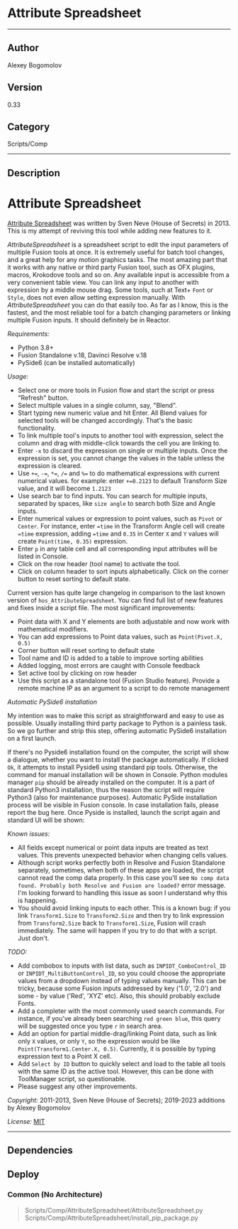 # Attribute Spreadsheet
___

## Author
Alexey Bogomolov

## Version
0.33

## Category
Scripts/Comp

___

## Description
<h1>Attribute Spreadsheet</h1>
<p><a href="https://www.svenneve.com/?p=792">Attribute Spreadsheet</a> was written by Sven Neve (House of Secrets) in 2013. This is my attempt of reviving this tool while adding new features to it.</p>
<p><em>AttributeSpreadsheet</em> is a spreadsheet script to edit the input parameters of multiple Fusion tools at once. It is extremely useful for batch tool changes, and a great help for any motion graphics tasks. The most amazing part that it works with any native or third party Fusion tool, such as OFX plugins, macros, Krokodove tools and so on. Any available input is accessible from a very convenient table view. You can link any input to another with expression by a middle mouse drag. Some tools, such at Text+ <code>Font</code> or <code>Style</code>, does not even allow setting expression manually. With <em>AttributeSpreadsheet</em> you can do that easily too. As far as I know, this is the fastest, and the most reliable tool for a batch changing parameters or linking multiple Fusion inputs. It should definitely be in Reactor.</p>
<p><em>Requirements:</em></p>
<ul>
<li>Python 3.8+</li>
<li>Fusion Standalone v.18, Davinci Resolve v.18</li>
<li>PySide6 (can be installed automatically)</li>
</ul>
<p><em>Usage:</em></p>
<ul>
<li>Select one or more tools in Fusion flow and start the script or press "Refresh" button.</li>
<li>Select multiple values in a single column, say, "Blend".</li>
<li>Start typing new numeric value and hit Enter. All Blend values for selected tools will be changed accordingly. That's the basic functionality.</li>
<li>To link multiple tool's inputs to another tool with expression, select the column and drag with middle-click towards the cell you are linking to. </li>
<li>Enter <code>-x</code> to discard the expression on single or multiple inputs. Once the expression is set, you cannot change the values in the table unless the expression is cleared.</li>
<li>Use <code>+=</code>, <code>-=</code>, <code>*=</code>, <code>/=</code> and <code>%=</code> to do mathematical expressions with current numerical values. for example: enter <code>+=0.2123</code> to default Transform Size value, and it will become <code>1.2123</code></li>
<li>Use search bar to find inputs. You can search for multiple inputs, separated by spaces, like <code>size angle</code> to search both Size and Angle inputs.</li>
<li>Enter numerical values or expression to point values, such as <code>Pivot</code> or <code>Center</code>. For instance, enter <code>=time</code> in the Transform Angle cell will create <code>=time</code> expression, adding <code>=time</code> and <code>0.35</code> in Center <code>X</code> and <code>Y</code> values will create <code>Point(time, 0.35)</code> expression.</li>
<li>Enter <code>p</code> in any table cell and all corresponding input attributes will be listed in Console.</li>
<li>Click on the row header (tool name) to activate the tool.</li>
<li>Click on column header to sort inputs alphabetically. Click on the corner button to reset sorting to default state.</li>
</ul>
<p>Current version has quite large changelog in comparison to the last known version of <code>hos_AttributeSpreadsheet</code>. You can find full list of new features and fixes inside a script file. The most significant improvements:</p>
<ul>
<li>Point data with X and Y elements are both adjustable and now work with mathematical modifiers.</li>
<li>You can add expressions to Point data values, such as <code>Point(Pivot.X, 0.5)</code></li>
<li>Corner button will reset sorting to default state</li>
<li>Tool name and ID is added to a table to improve sorting abilities</li>
<li>Added logging, most errors are caught with Console feedback</li>
<li>Set active tool by clicking on row header</li>
<li>Use this script as a standalone tool (Fusion Studio feature). Provide a remote machine IP as an argument to a script to do remote management</li>
</ul>
<p><em>Automatic PySide6 installation</em></p>
<p>My intention was to make this script as straightforward and easy to use as possible. Usually installing third party package to Python is a painless task. So we go further and strip this step, offering automatic PySide6 installation on a first launch. </p>
<p>If there's no Pyside6 installation found on the computer, the script will show a dialogue, whether you want to install the package automatically. If clicked <code>Ok</code>, it attempts to install Pyside6 using standard pip tools. Otherwise, the command for manual installation will be shown in Console. Python modules manager <code>pip</code> should be already installed on the computer. It is a part of standard Python3 installation, thus the reason the script will require Python3 (also for maintenance purposes). Automatic PySide installation process will be visible in Fusion console. In case installation fails, please report the bug here. Once Pyside is installed, launch the script again and standard UI will be shown:</p>
<p><em>Known issues:</em></p>
<ul>
<li>All fields except numerical or point data inputs are treated as text values. This prevents unexpected behavior when changing cells values. </li>
<li>Although script works perfectly both in Resolve and Fusion Standalone separately, sometimes, when both of these apps are loaded, the script cannot read the comp data properly. In this case you'll see <code>No comp data found. Probably both Resolve and Fusion are loaded?</code> error message. I'm looking forward to handling this issue as soon I understand why this is happening.</li>
<li>You should avoid linking inputs to each other. This is a known bug: if you link <code>Transform1.Size</code> to <code>Transform2.Size</code> and then try to link expression from <code>Transform2.Size</code> back to <code>Transform1.Size</code>, Fusion will crash immediately. The same will happen if you try to do that with a script. Just don't.</li>
</ul>
<p><em>TODO:</em></p>
<ul>
<li>Add combobox to inputs with list data, such as <code>INPIDT_ComboControl_ID</code> or <code>INPIDT_MultiButtonControl_ID</code>, so you could choose the appropriate values from a dropdown instead of typing values manually. This can be tricky, because some Fusion inputs addressed by key ('1.0', '2.0') and some - by value ('Red', 'XYZ' etc). Also, this should probably exclude Fonts.</li>
<li>Add a completer with the most commonly used search commands. For instance, if you've already been searching <code>red green blue</code>, this query will be suggested once you type <code>r</code> in search area.</li>
<li>Add an option for partial middle-drag/linking Point data, such as link only <code>X</code> values, or only <code>Y</code>, so the expression would be like <code>Point(Transform1.Center.X, 0.5)</code>. Currently, it is possible by typing expression text to a Point X cell.</li>
<li>Add <code>Select by ID</code> button to quickly select and load to the table all tools with the same ID as the active tool. However, this can be done with ToolManager script, so questionable.</li>
<li>Please suggest any other improvements.</li>
</ul>

<p><em>Copyright:</em> 2011-2013, Sven Neve (House of Secrets); 2019-2023 additions by Alexey Bogomolov</p>
<p><em>License:</em> <a href="https://mit-license.org/">MIT</a></p>


___

## Dependencies

## Deploy

### Common (No Architecture)

> Scripts/Comp/AttributeSpreadsheet/AttributeSpreadsheet.py  
> Scripts/Comp/AttributeSpreadsheet/install_pip_package.py  

